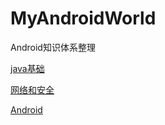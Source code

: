 # MyAndroidWorld
Android知识体系整理

[java基础](https://github.com/chenchl/MyAndroidWorld/blob/master/java/java%E5%9F%BA%E7%A1%80.md)

[网络和安全](https://github.com/chenchl/MyAndroidWorld/blob/master/java/%E7%BD%91%E7%BB%9C%E5%92%8C%E5%AE%89%E5%85%A8.md)

[Android](https://github.com/chenchl/MyAndroidWorld/blob/master/java/Android.md)

